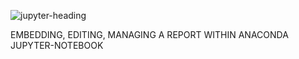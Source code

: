 ![jupyter-heading](https://github.com/deepakm925/Power-BI/blob/main/When-Python-meets-Power-BI/resources/banner2.png)

EMBEDDING, EDITING, MANAGING A REPORT WITHIN ANACONDA JUPYTER-NOTEBOOK 
